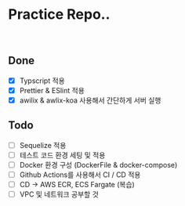 # Practice Repo..

<br>

## Done

- [x] Typscript 적용
- [x] Prettier & ESlint 적용
- [x] awilix & awlix-koa 사용해서 간단하게 서버 실행

## Todo

- [ ] Sequelize 적용
- [ ] 테스트 코드 환경 세팅 및 적용
- [ ] Docker 환경 구성 (DockerFile & docker-compose)
- [ ] Github Actions를 사용해서 CI / CD 적용
- [ ] CD -> AWS ECR, ECS Fargate (복습)
- [ ] VPC 및 네트워크 공부할 것
